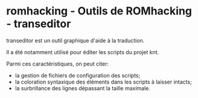 # romhacking - Outils de ROMhacking - transeditor

transeditor est un outil graphique d'aide à la traduction.

Il a été notamment utilisé pour éditer les scripts du projet knt.

Parmi ces caractéristiques, on peut citer:
 - la gestion de fichiers de configuration des scripts;
 - la coloration syntaxique des éléments dans les scripts à laisser intacts;
 - la surbrillance des lignes dépassant la taille maximale.
